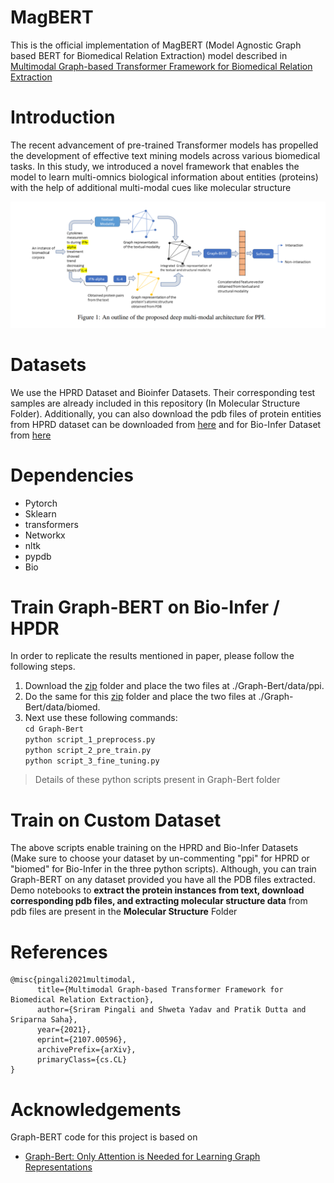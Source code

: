 # MagBERT
This is the official implementation of MagBERT (Model Agnostic Graph based BERT for Biomedical Relation Extraction) model described in [Multimodal Graph-based Transformer Framework for Biomedical
Relation Extraction](https://aclanthology.org/2021.findings-acl.328.pdf)

# Introduction
The recent advancement of pre-trained Transformer models has propelled the development of effective text mining models across various
biomedical tasks. In this study, we introduced a novel framework that enables the model to learn multi-omnics biological information about entities (proteins)
with the help of additional multi-modal cues like molecular structure

![MagBERT](./magbert.png)

# Datasets
We use the HPRD Dataset and Bioinfer Datasets. Their corresponding test samples are already included in this repository (In Molecular Structure Folder). Additionally, you can also download the pdb files of protein entities
from HPRD dataset can be downloaded from [here](https://drive.google.com/file/d/115G1vlkL2TOncU2XdhlcVoYGRjHRMeVT/view?usp=sharing) and for Bio-Infer Dataset from [here](https://drive.google.com/file/d/1YOG6CTirzwjC-S8YLXW05hG2qvYLARlx/view?usp=sharing)

# Dependencies
 - Pytorch
 - Sklearn
 - transformers
 - Networkx
 - nltk
 - pypdb
 - Bio
 
# Train Graph-BERT on Bio-Infer / HPDR
In order to replicate the results mentioned in paper, please follow the following steps.
1.  Download the [zip](https://drive.google.com/file/d/1m5NfYV7-GePn5H7mVy9dXdpM25bYba4p/view?usp=sharing) folder and place the two files at ./Graph-Bert/data/ppi.
2.  Do the same for this [zip](https://drive.google.com/file/d/1sE9H8LpNnnbDJz9qAJNOpwbrfU48PGHo/view?usp=sharing) folder and place the two files at ./Graph-Bert/data/biomed.
3. Next use these following commands:<br>
  `cd Graph-Bert`<br>
  `python script_1_preprocess.py`<br> 
  `python script_2_pre_train.py`<br>
  `python script_3_fine_tuning.py`<br> 
  > Details of these python scripts present in Graph-Bert folder
  
# Train on Custom Dataset
The above scripts enable training on the HPRD and Bio-Infer Datasets (Make sure to choose your dataset by un-commenting "ppi" for 
HPRD or "biomed" for Bio-Infer in the three python scripts). 
Although, you can train Graph-BERT on any dataset provided you have all the PDB files extracted. 
Demo notebooks to **extract the protein instances from text, download corresponding pdb files, 
and extracting molecular structure data** from pdb files are present in the **Molecular Structure** Folder 

# References
```
@misc{pingali2021multimodal,
      title={Multimodal Graph-based Transformer Framework for Biomedical Relation Extraction}, 
      author={Sriram Pingali and Shweta Yadav and Pratik Dutta and Sriparna Saha},
      year={2021},
      eprint={2107.00596},
      archivePrefix={arXiv},
      primaryClass={cs.CL}
}
```

# Acknowledgements
Graph-BERT code for this project is based on 
* [Graph-Bert: Only Attention is Needed for Learning Graph Representations](https://github.com/jwzhanggy/Graph-Bert)
